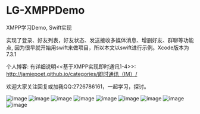 # LG-XMPPDemo
XMPP学习Demo, Swift实现

实现了登录、好友列表，好友状态、发送接收多媒体消息、增删好友、群聊等功能点, 因为很早就开始用swift来做项目，所以本文以swift进行示例。Xcode版本为7.3.1

个人博客: 有详细说明<<基于XMPP实现即时通讯1-4>>: http://jamiepoet.github.io/categories/即时通讯（IM）/ 

欢迎大家关注回复或加我QQ:2726786161，一起学习，探讨。

 ![image](https://github.com/Jamie-Ling-iOS/LG-XMPPDemo/blob/master/Demo-Pic/Login.png)
 ![image](https://github.com/Jamie-Ling-iOS/LG-XMPPDemo/blob/master/Demo-Pic/FriendList.png)
 ![image](https://github.com/Jamie-Ling-iOS/LG-XMPPDemo/blob/master/Demo-Pic/FriendChat0.png)
 ![image](https://github.com/Jamie-Ling-iOS/LG-XMPPDemo/blob/master/Demo-Pic/FriendChat1.png)
 ![image](https://github.com/Jamie-Ling-iOS/LG-XMPPDemo/blob/master/Demo-Pic/FriendChat2.png)
 ![image](https://github.com/Jamie-Ling-iOS/LG-XMPPDemo/blob/master/Demo-Pic/Menu.png)
 ![image](https://github.com/Jamie-Ling-iOS/LG-XMPPDemo/blob/master/Demo-Pic/AddFriend.png)
 ![image](https://github.com/Jamie-Ling-iOS/LG-XMPPDemo/blob/master/Demo-Pic/CreateRoom.png)
 ![image](https://github.com/Jamie-Ling-iOS/LG-XMPPDemo/blob/master/Demo-Pic/RoomChat.png)